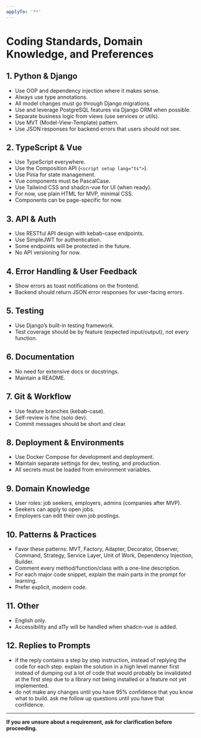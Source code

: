 ```yaml
---
applyTo: '**'
---
```

# Coding Standards, Domain Knowledge, and Preferences

## 1. Python & Django
- Use OOP and dependency injection where it makes sense.
- Always use type annotations.
- All model changes must go through Django migrations.
- Use and leverage PostgreSQL features via Django ORM when possible.
- Separate business logic from views (use services or utils).
- Use MVT (Model-View-Template) pattern.
- Use JSON responses for backend errors that users should not see.

## 2. TypeScript & Vue
- Use TypeScript everywhere.
- Use the Composition API (`<script setup lang="ts">`).
- Use Pinia for state management.
- Vue components must be PascalCase.
- Use Tailwind CSS and shadcn-vue for UI (when ready).
- For now, use plain HTML for MVP, minimal CSS.
- Components can be page-specific for now.

## 3. API & Auth
- Use RESTful API design with kebab-case endpoints.
- Use SimpleJWT for authentication.
- Some endpoints will be protected in the future.
- No API versioning for now.

## 4. Error Handling & User Feedback
- Show errors as toast notifications on the frontend.
- Backend should return JSON error responses for user-facing errors.

## 5. Testing
- Use Django’s built-in testing framework.
- Test coverage should be by feature (expected input/output), not every function.

## 6. Documentation
- No need for extensive docs or docstrings.
- Maintain a README.

## 7. Git & Workflow
- Use feature branches (kebab-case).
- Self-review is fine (solo dev).
- Commit messages should be short and clear.

## 8. Deployment & Environments
- Use Docker Compose for development and deployment.
- Maintain separate settings for dev, testing, and production.
- All secrets must be loaded from environment variables.

## 9. Domain Knowledge
- User roles: job seekers, employers, admins (companies after MVP).
- Seekers can apply to open jobs.
- Employers can edit their own job postings.

## 10. Patterns & Practices
- Favor these patterns: MVT, Factory, Adapter, Decorator, Observer, Command, Strategy, Service Layer, Unit of Work, Dependency Injection, Builder.
- Comment every method/function/class with a one-line description.
- For each major code snippet, explain the main parts in the prompt for learning.
- Prefer explicit, modern code.

## 11. Other
- English only.
- Accessibility and a11y will be handled when shadcn-vue is added.

## 12. Replies to Prompts
- if the reply contains a step by step instruction, instead of replying the code for each step. explain the solution in a high level manner first instead of dumping out a lot of code that would probably be invalidated at the first step due to a library not being installed or a feature not yet implemented.
- do not make any changes until you have 95% confidence that you know what to build. ask me follow up questions until you have that confidence.
---

**If you are unsure about a requirement, ask for clarification before proceeding.**